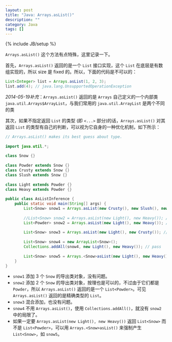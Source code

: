 ```yaml
---
layout: post
title: "Java: Arrays.asList()"
description: ""
category: Java
tags: []
---
```

{% include JB/setup %}

`Arrays.asList()` 这个方法有点特殊，这里记录一下。  

首先，`Arrays.asList()` 返回的是一个 `List` 接口实现，这个 `List` 在底层是有数组实现的，所以 size 是 fixed 的。所以，下面的代码是不可以的：

```java
List<Integer> list = Arrays.asList(1, 2, 3);  
list.add(4); // java.lang.UnsupportedOperationException
```

_2014-05-19补充_：`Arrays.asList()` 返回的是 `Arrays` 自己定义的一个内部类 `java.util.Arrays$ArrayList`，与我们常用的 `java.util.ArrayList` 是两个不同的类  

其次，如果不指定返回 `List` 的类型 (即 `<...>` 部分)的话，`Arrays.asList()` 对其返回 `List` 的类型有自己的判断，可以视为它自身的一种优化机制，如下所示：

```java
// Arrays.asList() makes its best guess about type.  
  
import java.util.*;  
  
class Snow {}  
  
class Powder extends Snow {}  
class Crusty extends Snow {}  
class Slush extends Snow {}  
  
class Light extends Powder {}  
class Heavy extends Powder {}  
  
public class AsListInference {  
	public static void main(String[] args) {  
		List<Snow> snow1 = Arrays.asList(new Crusty(), new Slush(), new Powder()); // pass  
  
		//List<Snow> snow2 = Arrays.asList(new Light(), new Heavy()); // error  
		List<Powder> snow2 = Arrays.asList(new Light(), new Heavy()); // pass  
		  
		List<Snow> snow3 = Arrays.asList(new Light(), new Crusty()); // pass  
  
		List<Snow> snow4 = new ArrayList<Snow>();  
		Collections.addAll(snow4, new Light(), new Heavy()); // pass  
  
		List<Snow> snow5 = Arrays.<Snow>asList(new Light(), new Heavy()); // pass  
	}  
}  
```

- `snow1` 添加 3 个 `Snow` 的导出类对象，没有问题。  
- `snow2` 添加 2 个 `Snow` 的导出类对象，按理也是可以的，不过由于它们都是 `Powder`，所以 `Arrays.asList()` 返回的是一个 `List<Powder>`。可见 `Arrays.asList()` 返回的是精确类型的 `List`。  
- `snow3` 混合添加，也没有问题。
- `snow4` 不用 `Arrays.asList()`，使用 `Collections.addAll()`，就没有 `snow2` 中的局限了。
- 如果一定要 `Arrays.asList(new Light(), new Heavy())` 返回 `List<Snow>` 而不是 `List<Powder>`，可以用 `Arrays.<Snow>asList()` 来强制产生 `List<Snow>`，如 `snow5`。
